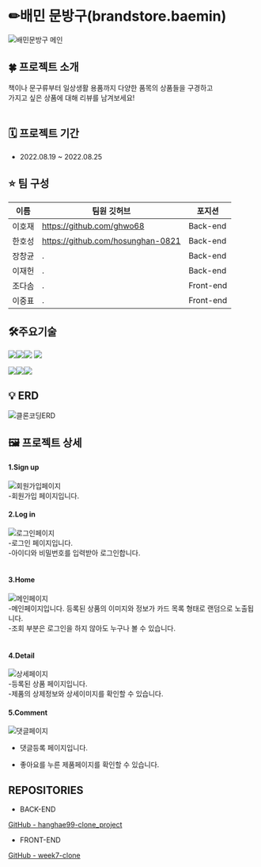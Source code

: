 # ✏배민 문방구(brandstore.baemin)
![배민문방구 메인](https://user-images.githubusercontent.com/108935929/186658400-d7cdae7f-e91c-4314-8383-d319e04663e9.PNG)

## ****🍀 프로젝트 소개****

 책이나 문구류부터 일상생활 용품까지 다양한 품목의 상품들을 구경하고<br>
 가지고 싶은 상품에 대해 리뷰를 남겨보세요!<br><br>

## ****🗓 프로젝트 기간****

- 2022.08.19 ~ 2022.08.25

## ****⭐️ 팀 구성****

|이름|팀원 깃허브|포지션|
|---|---|---|
|이호재|https://github.com/ghwo68|Back-end|
|한호성|https://github.com/hosunghan-0821|Back-end|
|장창균|.|Back-end|
|이재헌|.|Back-end|
|조다솜|.|Front-end|
|이중표|.|Front-end|




## ****🛠주요기술****


<img src="https://img.shields.io/badge/java-007396?style=for-the-badge&logo=java&logoColor=white"><img src="https://img.shields.io/badge/react-61DAFB?style=for-the-badge&logo=react&logoColor=black"><img src="https://img.shields.io/badge/amazonaws-232F3E?style=for-the-badge&logo=amazonaws&logoColor=white">
<img src="https://img.shields.io/badge/gradle-02303A?style=for-the-badge&logo=gradle&logoColor=white">


<img src="https://img.shields.io/badge/springboot-6DB33F?style=for-the-badge&logo=springboot&logoColor=white"><img src="https://img.shields.io/badge/spring-6DB33F?style=for-the-badge&logo=spring&logoColor=white"><img src="https://img.shields.io/badge/firebase-FFCA28?style=for-the-badge&logo=firebase&logoColor=white">

    
## ****💡 ERD****
![클론코딩ERD](https://user-images.githubusercontent.com/108935929/186642377-91323573-9313-427c-9961-b0f613cc8fb5.png)




## ****🖼️ 프로젝트 상세****

#### 1.Sign up
![회원가입페이지](https://user-images.githubusercontent.com/108935929/186649918-70a22fa2-325f-454f-8af4-3f1929515c8b.PNG)
<br>
-회원가입 페이지입니다.<br>

#### 2.Log in
![로그인페이지](https://user-images.githubusercontent.com/108935929/186649841-7e16a7b2-704e-4d33-a885-5e9be37057a1.PNG)
<br>
-로그인 페이지입니다.<br>
-아이디와 비밀번호를 입력받아 로그인합니다.<br><br>

#### 3.Home
![메인페이지](https://user-images.githubusercontent.com/108935929/186649752-0bcd1b1b-0890-4089-9990-efa8cade1745.PNG)
<br>
-메인페이지입니다. 등록된 상품의 이미지와 정보가 카드 목록 형태로 랜덤으로 노출됩니다.<br>
-조회 부분은 로그인을 하지 않아도 누구나 볼 수 있습니다.<br><br>


#### 4.Detail
![상세페이지](https://user-images.githubusercontent.com/108935929/186657948-cb58d5d7-decd-4579-a1ac-110e090e894b.PNG)
<br>
-등록된 상품 페이지입니다.<br>
-제품의 상제정보와 상세이미지를 확인할 수 있습니다.<br>

#### 5.Comment
![댓글페이지](https://user-images.githubusercontent.com/108935929/186658012-eda89772-2b6b-45e5-855f-9a3135f757fc.PNG)
<br>
- 댓글등록 페이지입니다.<br>


- 좋아요를 누른 제품페이지를 확인할 수 있습니다. <br>



## REPOSITORIES
- BACK-END

[GitHub - 
hanghae99-clone_project](https://github.com/hosunghan-0821/hanghae99-clone_project/tree/develop)

- FRONT-END

[GitHub - week7-clone](https://github.com/bita5000/week7-clone)<br><br>
